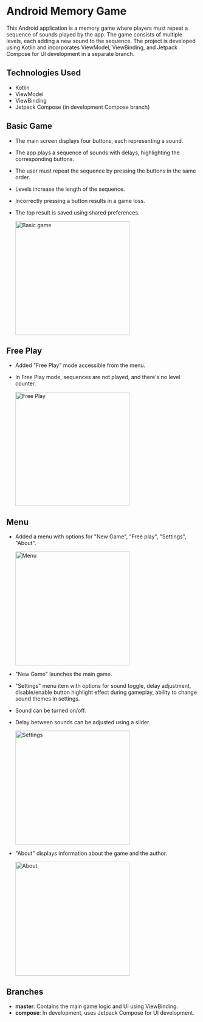 # Android Memory Game

This Android application is a memory game where players must repeat a sequence of sounds played by
the app. The game consists of multiple levels, each adding a new sound to the sequence. The project
is developed using Kotlin and incorporates ViewModel, ViewBinding, and Jetpack Compose for UI
development in a separate branch.

## Technologies Used

- Kotlin
- ViewModel
- ViewBinding
- Jetpack Compose (in development Compose branch)

## Basic Game

- The main screen displays four buttons, each representing a sound.
- The app plays a sequence of sounds with delays, highlighting the corresponding buttons.
- The user must repeat the sequence by pressing the buttons in the same order.
- Levels increase the length of the sequence.
- Incorrectly pressing a button results in a game loss.
- The top result is saved using shared preferences.

  <img src="record/new_game_record.gif" alt="Basic game" width="300">

## Free Play

- Added "Free Play" mode accessible from the menu.
- In Free Play mode, sequences are not played, and there's no level counter.

  <img src="record/free_game.png" alt="Free Play" width="300">

## Menu

- Added a menu with options for "New Game", "Free play", "Settings", "About".

  <img src="record/main_screen.png" alt="Menu" width="300">

- "New Game" launches the main game.
- "Settings" menu item with options for sound toggle, delay adjustment, disable/enable button
  highlight effect during gameplay, ability to change sound themes in settings.
- Sound can be turned on/off.
- Delay between sounds can be adjusted using a slider.

  <img src="record/settings_screen.png" alt="Settings" width="300">

- "About" displays information about the game and the author.

  <img src="record/about_screen.png" alt="About" width="300">

## Branches

- **master**: Contains the main game logic and UI using ViewBinding.
- **compose**: In development, uses Jetpack Compose for UI development.
